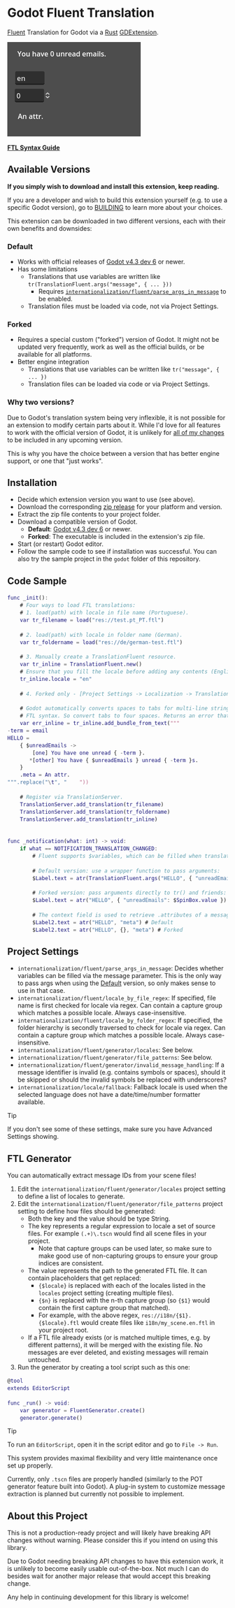 # Godot Fluent Translation

[Fluent](https://projectfluent.org/) Translation for Godot via a [Rust](https://github.com/projectfluent/fluent-rs) [GDExtension](https://github.com/godot-rust/gdext).

![Demo project](./docs/demo.gif)

[**FTL Syntax Guide**](https://projectfluent.org/fluent/guide/)

## Available Versions

**If you simply wish to download and install this extension, keep reading.**

If you are a developer and wish to build this extension yourself (e.g. to use a specific Godot version), go to [BUILDING](./BUILDING.md) to learn more about your choices.

This extension can be downloaded in two different versions, each with their own benefits and downsides:

### Default

- Works with official releases of [Godot v4.3 dev 6](https://godotengine.org/article/dev-snapshot-godot-4-3-dev-6/) or newer.
- Has some limitations
    - Translations that use variables are written like `tr(TranslationFluent.args("message", { ... }))`
        - Requires [`internationalization/fluent/parse_args_in_message`](#project-settings) to be enabled.
    - Translation files must be loaded via code, not via Project Settings.

### Forked

- Requires a special custom ("forked") version of Godot. It might not be updated very frequently, work as well as the official builds, or be available for all platforms.
- Better engine integration
    - Translations that use variables can be written like `tr("message", { ... })`
    - Translation files can be loaded via code or via Project Settings.

### Why two versions?

Due to Godot's translation system being very inflexible, it is not possible for an extension to modify certain parts about it.
While I'd love for all features to work with the official version of Godot, it is unlikely for [all of my changes](https://github.com/RedMser/godot-fluent-translation/issues/11) to be included in any upcoming version.

This is why you have the choice between a version that has better engine support, or one that "just works".

## Installation

- Decide which extension version you want to use (see above).
- Download the corresponding [zip release](https://github.com/RedMser/godot-fluent-translation/releases) for your platform and version.
- Extract the zip file contents to your project folder.
- Download a compatible version of Godot.
    - **Default**: [Godot v4.3 dev 6](https://godotengine.org/article/dev-snapshot-godot-4-3-dev-6/) or newer.
    - **Forked**: The executable is included in the extension's zip file.
- Start (or restart) Godot editor.
- Follow the sample code to see if installation was successful. You can also try the sample project in the `godot` folder of this repository.

## Code Sample

```gd
func _init():
    # Four ways to load FTL translations:
    # 1. load(path) with locale in file name (Portuguese).
    var tr_filename = load("res://test.pt_PT.ftl")

    # 2. load(path) with locale in folder name (German).
    var tr_foldername = load("res://de/german-test.ftl")

    # 3. Manually create a TranslationFluent resource.
    var tr_inline = TranslationFluent.new()
    # Ensure that you fill the locale before adding any contents (English).
    tr_inline.locale = "en"

    # 4. Forked only - [Project Settings -> Localization -> Translations] and add a .ftl file there.

    # Godot automatically converts spaces to tabs for multi-line strings, but tabs are invalid in
    # FTL syntax. So convert tabs to four spaces. Returns an error that you should handle.
    var err_inline = tr_inline.add_bundle_from_text("""
-term = email
HELLO =
    { $unreadEmails ->
        [one] You have one unread { -term }.
       *[other] You have { $unreadEmails } unread { -term }s.
    }
    .meta = An attr.
""".replace("\t", "    "))

    # Register via TranslationServer.
    TranslationServer.add_translation(tr_filename)
    TranslationServer.add_translation(tr_foldername)
    TranslationServer.add_translation(tr_inline)


func _notification(what: int) -> void:
    if what == NOTIFICATION_TRANSLATION_CHANGED:
        # Fluent supports $variables, which can be filled when translating a message.

        # Default version: use a wrapper function to pass arguments:
        $Label.text = atr(TranslationFluent.args("HELLO", { "unreadEmails": $SpinBox.value }))

        # Forked version: pass arguments directly to tr() and friends:
        $Label.text = atr("HELLO", { "unreadEmails": $SpinBox.value })

        # The context field is used to retrieve .attributes of a message.
        $Label2.text = atr("HELLO", "meta") # Default
        $Label2.text = atr("HELLO", {}, "meta") # Forked
```

## Project Settings

* `internationalization/fluent/parse_args_in_message`: Decides whether variables can be filled via the message parameter. This is the only way to pass args when using the [Default](#default) version, so only makes sense to use in that case.
* `internationalization/fluent/locale_by_file_regex`: If specified, file name is first checked for locale via regex. Can contain a capture group which matches a possible locale. Always case-insensitive.
* `internationalization/fluent/locale_by_folder_regex`: If specified, the folder hierarchy is secondly traversed to check for locale via regex. Can contain a capture group which matches a possible locale. Always case-insensitive.
* `internationalization/fluent/generator/locales`: See below.
* `internationalization/fluent/generator/file_patterns`: See below.
* `internationalization/fluent/generator/invalid_message_handling`: If a message identifier is invalid (e.g. contains symbols or spaces), should it be skipped or should the invalid symbols be replaced with underscores?
* `internationalization/locale/fallback`: Fallback locale is used when the selected language does not have a date/time/number formatter available.

> [!TIP]
> If you don't see some of these settings, make sure you have Advanced Settings showing.

## FTL Generator

You can automatically extract message IDs from your scene files!

1. Edit the `internationalization/fluent/generator/locales` project setting to define a list of locales to generate.
2. Edit the `internationalization/fluent/generator/file_patterns` project setting to define how files should be generated:
    - Both the key and the value should be type String.
    - The key represents a regular expression to locale a set of source files. For example `(.+)\.tscn` would find all scene files in your project.
        - Note that capture groups can be used later, so make sure to make good use of non-capturing groups to ensure your group indices are consistent.
    - The value represents the path to the generated FTL file. It can contain placeholders that get replaced:
        - `{$locale}` is replaced with each of the locales listed in the `locales` project setting (creating multiple files).
        - `{$n}` is replaced with the n-th capture group (so `{$1}` would contain the first capture group that matched).
        - For example, with the above regex, `res://i18n/{$1}.{$locale}.ftl` would create files like `i18n/my_scene.en.ftl` in your project root.
    - If a FTL file already exists (or is matched multiple times, e.g. by different patterns), it will be merged with the existing file. No messages are ever deleted, and existing messages will remain untouched.
3. Run the generator by creating a tool script such as this one:

```gd
@tool
extends EditorScript

func _run() -> void:
    var generator = FluentGenerator.create()
    generator.generate()
```

> [!TIP]
> To run an `EditorScript`, open it in the script editor and go to `File -> Run`.

This system provides maximal flexibility and very little maintenance once set up properly.

Currently, only `.tscn` files are properly handled (similarly to the POT generator feature built into Godot).
A plug-in system to customize message extraction is planned but currently not possible to implement.

## About this Project

This is not a production-ready project and will likely have breaking API changes without warning. Please consider this if you intend on using this library.

Due to Godot needing breaking API changes to have this extension work, it is unlikely to become easily usable out-of-the-box. Not much I can do besides wait for another major release that would accept this breaking change.

Any help in continuing development for this library is welcome!
